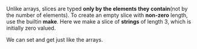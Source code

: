 Unlike arrays, slices are typed **only by the elements they contain**(not by the number of elements). To create an empty slice with **non-zero** length, use the builtin **make**. Here we make a slice of **strings** of length 3, which is initially zero valued.

We can set and get just like the arrays. 

